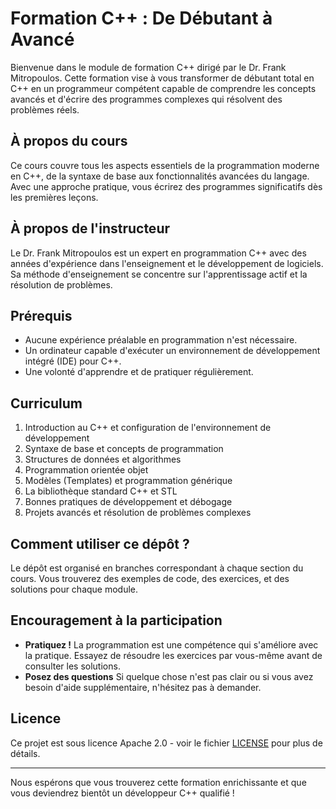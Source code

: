 # Formation C++ : De Débutant à Avancé

Bienvenue dans le module de formation C++ dirigé par le Dr. Frank Mitropoulos. Cette formation vise à vous transformer de débutant total en C++ en un programmeur compétent capable de comprendre les concepts avancés et d'écrire des programmes complexes qui résolvent des problèmes réels.

## À propos du cours

Ce cours couvre tous les aspects essentiels de la programmation moderne en C++, de la syntaxe de base aux fonctionnalités avancées du langage. Avec une approche pratique, vous écrirez des programmes significatifs dès les premières leçons.

## À propos de l'instructeur

Le Dr. Frank Mitropoulos est un expert en programmation C++ avec des années d'expérience dans l'enseignement et le développement de logiciels. Sa méthode d'enseignement se concentre sur l'apprentissage actif et la résolution de problèmes.

## Prérequis

- Aucune expérience préalable en programmation n'est nécessaire.
- Un ordinateur capable d'exécuter un environnement de développement intégré (IDE) pour C++.
- Une volonté d'apprendre et de pratiquer régulièrement.

## Curriculum

1. Introduction au C++ et configuration de l'environnement de développement
2. Syntaxe de base et concepts de programmation
3. Structures de données et algorithmes
4. Programmation orientée objet
5. Modèles (Templates) et programmation générique
6. La bibliothèque standard C++ et STL
7. Bonnes pratiques de développement et débogage
8. Projets avancés et résolution de problèmes complexes

## Comment utiliser ce dépôt ?

Le dépôt est organisé en branches correspondant à chaque section du cours. Vous trouverez des exemples de code, des exercices, et des solutions pour chaque module.

## Encouragement à la participation

- **Pratiquez !** La programmation est une compétence qui s'améliore avec la pratique. Essayez de résoudre les exercices par vous-même avant de consulter les solutions.
- **Posez des questions** Si quelque chose n'est pas clair ou si vous avez besoin d'aide supplémentaire, n'hésitez pas à demander.

## Licence

Ce projet est sous licence Apache 2.0 - voir le fichier [LICENSE](LICENSE) pour plus de détails.

---

Nous espérons que vous trouverez cette formation enrichissante et que vous deviendrez bientôt un développeur C++ qualifié !

